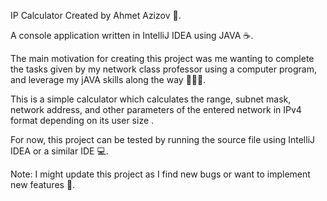 IP Calculator
Created by Ahmet Azizov 🧮.

A console application written in IntelliJ IDEA using JAVA ☕.

The main motivation for creating this project was me wanting to complete the tasks given by my network 
class professor using a computer program, and leverage my jAVA skills along the way 👨🏼‍💻.

This is a simple calculator which calculates the range, subnet mask, network address, and other 
parameters of the entered network in IPv4 format depending on its user size .

For now, this project can be tested by running the source file using IntelliJ IDEA or a similar IDE 💻.

Note: I might update this project as I find new bugs or want to implement new features 🔧.
